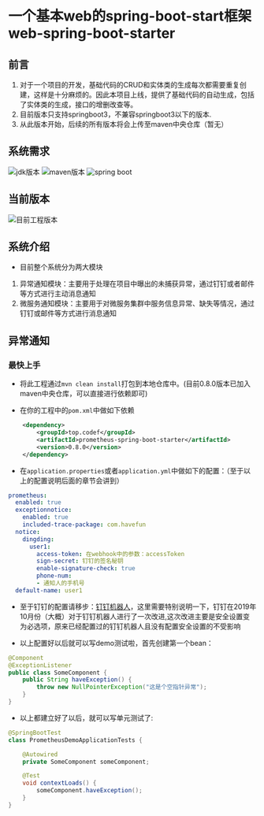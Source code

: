 # 一个基本web的spring-boot-start框架 web-spring-boot-starter


## 前言

1. 对于一个项目的开发，基础代码的CRUD和实体类的生成每次都需要重复创建，这样是十分麻烦的。因此本项目上线，提供了基础代码的自动生成，包括了实体类的生成，接口的增删改查等。
2. 目前版本只支持springboot3，不兼容springboot3以下的版本.
3. 从此版本开始，后续的所有版本将会上传至maven中央仓库（暂无）

## 系统需求

![jdk版本](https://img.shields.io/badge/java-17%2B-red.svg?style=for-the-badge&logo=appveyor) ![maven版本](https://img.shields.io/badge/maven-3.2.5%2B-red.svg?style=for-the-badge&logo=appveyor) ![spring boot](https://img.shields.io/badge/spring%20boot-3.0.0%2B-red.svg?style=for-the-badge&logo=appveyor)

## 当前版本

![目前工程版本](https://img.shields.io/badge/version-0.8.0-green.svg?style=for-the-badge&logo=appveyor)

## 系统介绍

- 目前整个系统分为两大模块
1. 异常通知模块：主要用于处理在项目中曝出的未捕获异常，通过钉钉或者邮件等方式进行主动消息通知
2. 微服务通知模块：主要用于对微服务集群中服务信息异常、缺失等情况，通过钉钉或邮件等方式进行消息通知


## 异常通知


### 最快上手

- 将此工程通过``mvn clean install``打包到本地仓库中。(目前0.8.0版本已加入maven中央仓库，可以直接进行依赖即可)

- 在你的工程中的``pom.xml``中做如下依赖

```xml
	<dependency>
		<groupId>top.codef</groupId>
		<artifactId>prometheus-spring-boot-starter</artifactId>
		<version>0.8.0</version>
	</dependency>
```

- 在``application.properties``或者``application.yml``中做如下的配置：（至于以上的配置说明后面的章节会讲到）

```yaml
prometheus:
  enabled: true
  exceptionnotice:
    enabled: true
    included-trace-package: com.havefun
  notice:
    dingding:
      user1:
        access-token: 在webhook中的参数：accessToken
        sign-secret: 钉钉的签名秘钥
        enable-signature-check: true
        phone-num: 
        - 通知人的手机号
  default-name: user1
```

- 至于钉钉的配置请移步：[钉钉机器人](https://open-doc.dingtalk.com/microapp/serverapi2/krgddi "自定义机器人")，这里需要特别说明一下，钉钉在2019年10月份（大概）对于钉钉机器人进行了一次改进,这次改进主要是安全设置变为必选项，原来已经配置过的钉钉机器人且没有配置安全设置的不受影响

- 以上配置好以后就可以写demo测试啦，首先创建第一个bean：

```java
@Component
@ExceptionListener
public class SomeComponent {
	public String haveException() {
		throw new NullPointerException("这是个空指针异常");
	}
}
```

- 以上都建立好了以后，就可以写单元测试了:
```java
@SpringBootTest
class PrometheusDemoApplicationTests {

	@Autowired
	private SomeComponent someComponent;

	@Test
	void contextLoads() {
		someComponent.haveException();
	}
}